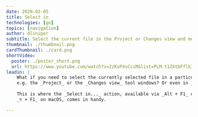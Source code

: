 ```yaml
---
date: 2020-02-05
title: Select in
technologies: [go]
topics: [navigation]
author: dlsniper
subtitle: Select the current file in the Project or Changes view and more
thumbnail: ./thumbnail.png
cardThumbnail: ./card.png
shortVideo:
  poster: ./poster_short.png
  url: https://www.youtube.com/watch?v=2zKvP4sCciM&list=PLM-t1Z4tbFflkIOaap4P-BV30ZrZwrDld&index=14
leadin: |
    What if you need to select the currently selected file in a particular tool window,
    e.g. the _Project_ or the _Changes view_ tool windows? Or even in _Explorer/Finder_?
    
    This is where the _Select in..._ action, available via _Alt + F1_ on Windows/Linux,
    _⌥ + F1_ on macOS, comes in handy.

---
```


